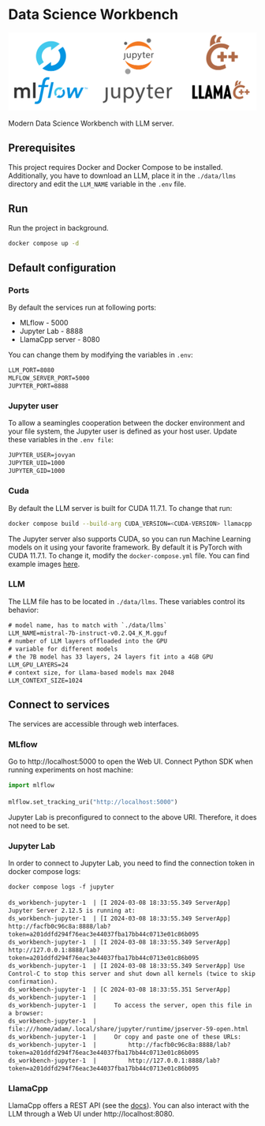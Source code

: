 # Data Science Workbench
<p align="center">
  <img src="https://github.com/adamksiezyk/data-science-workbench/blob/main/assets/ds-workbench.svg?raw=true" alt="Logo"/>
</p>

Modern Data Science Workbench with LLM server.

## Prerequisites

This project requires Docker and Docker Compose to be installed. Additionally, you have to download an LLM,
place it in the `./data/llms` directory and edit the `LLM_NAME` variable in the `.env` file.

## Run

Run the project in background.

```bash
docker compose up -d
```

## Default configuration

### Ports

By default the services run at following ports:
- MLflow - 5000
- Jupyter Lab - 8888
- LlamaCpp server - 8080

You can change them by modifying the variables in `.env`:

```
LLM_PORT=8080
MLFLOW_SERVER_PORT=5000
JUPYTER_PORT=8888
```

### Jupyter user

To allow a seamingles cooperation between the docker environment and your file system, the Jupyter user is
defined as your host user. Update these variables in the `.env file`:

```
JUPYTER_USER=jovyan
JUPYTER_UID=1000
JUPYTER_GID=1000
```

### Cuda

By default the LLM server is built for CUDA 11.7.1. To change that run:

```bash
docker compose build --build-arg CUDA_VERSION=<CUDA-VERSION> llamacpp
```

The Jupyter server also supports CUDA, so you can run Machine Learning models on it using your favorite framework.
By default it is PyTorch with CUDA 11.7.1. To change it, modify the `docker-compose.yml` file.
You can find example images [here](https://quay.io/organization/jupyter).

### LLM

The LLM file has to be located in `./data/llms`. These variables control its behavior:

```
# model name, has to match with `./data/llms`
LLM_NAME=mistral-7b-instruct-v0.2.Q4_K_M.gguf
# number of LLM layers offloaded into the GPU
# variable for different models
# the 7B model has 33 layers, 24 layers fit into a 4GB GPU
LLM_GPU_LAYERS=24
# context size, for Llama-based models max 2048
LLM_CONTEXT_SIZE=1024
```

## Connect to services

The services are accessible through web interfaces.

### MLflow

Go to http://localhost:5000 to open the Web UI. Connect Python SDK when running experiments on host machine:

```python
import mlflow

mlflow.set_tracking_uri("http://localhost:5000")
```

Jupyter Lab is preconfigured to connect to the above URI. Therefore, it does not need to be set.

### Jupyter Lab

In order to connect to Jupyter Lab, you need to find the connection token in docker compose logs:

```
docker compose logs -f jupyter

ds_workbench-jupyter-1  | [I 2024-03-08 18:33:55.349 ServerApp] Jupyter Server 2.12.5 is running at:
ds_workbench-jupyter-1  | [I 2024-03-08 18:33:55.349 ServerApp] http://facfb0c96c8a:8888/lab?token=a201ddfd294f76eac3e44037fba17bb44c0713e01c86b095
ds_workbench-jupyter-1  | [I 2024-03-08 18:33:55.349 ServerApp]     http://127.0.0.1:8888/lab?token=a201ddfd294f76eac3e44037fba17bb44c0713e01c86b095
ds_workbench-jupyter-1  | [I 2024-03-08 18:33:55.349 ServerApp] Use Control-C to stop this server and shut down all kernels (twice to skip confirmation).
ds_workbench-jupyter-1  | [C 2024-03-08 18:33:55.351 ServerApp]
ds_workbench-jupyter-1  |
ds_workbench-jupyter-1  |     To access the server, open this file in a browser:
ds_workbench-jupyter-1  |         file:///home/adam/.local/share/jupyter/runtime/jpserver-59-open.html
ds_workbench-jupyter-1  |     Or copy and paste one of these URLs:
ds_workbench-jupyter-1  |         http://facfb0c96c8a:8888/lab?token=a201ddfd294f76eac3e44037fba17bb44c0713e01c86b095
ds_workbench-jupyter-1  |         http://127.0.0.1:8888/lab?token=a201ddfd294f76eac3e44037fba17bb44c0713e01c86b095
```

### LlamaCpp

LlamaCpp offers a REST API (see the [docs](https://github.com/ggerganov/llama.cpp/tree/master/examples/server#api-endpoints)).
You can also interact with the LLM through a Web UI under http://localhost:8080.
